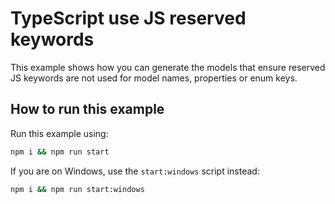 # TypeScript use JS reserved keywords

This example shows how you can generate the models that ensure reserved JS keywords are not used for model names, properties or enum keys. 

## How to run this example

Run this example using:

```sh
npm i && npm run start
```

If you are on Windows, use the `start:windows` script instead:

```sh
npm i && npm run start:windows
```
